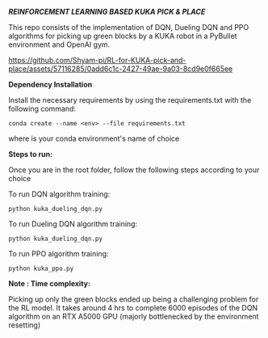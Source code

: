 ***REINFORCEMENT LEARNING BASED KUKA PICK & PLACE***

This repo consists of the implementation of DQN, Dueling DQN and PPO algorithms for picking up green blocks by a KUKA robot in a PyBullet environment and OpenAI gym.

https://github.com/Shyam-pi/RL-for-KUKA-pick-and-place/assets/57116285/0add6c1c-2427-49ae-9a03-8cd9e0f665ee

**Dependency Installation**

Install the necessary requirements by using the requirements.txt with the following command:

```conda create --name <env> --file requirements.txt```

where <env> is your conda environment's name of choice


**Steps to run:**

Once you are in the root folder, follow the following steps according to your choice

To run DQN algorithm training:

```python kuka_dueling_dqn.py```


To run Dueling DQN algorithm training:

```python kuka_dueling_dqn.py```


To run PPO algorithm training:

```python kuka_ppo.py```


**Note : Time complexity:**

Picking up only the green blocks ended up being a challenging problem for the RL model. It takes around 4 hrs to complete 6000 episodes of the DQN algorithm on an RTX A5000 GPU (majorly bottlenecked by the environment resetting)
